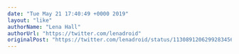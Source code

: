```yaml
---
date: "Tue May 21 17:40:49 +0000 2019"
layout: "like"
authorName: "Lena Hall"
authorUrl: "https://twitter.com/lenadroid"
originalPost: "https://twitter.com/lenadroid/status/1130891206299283456"
---
```

